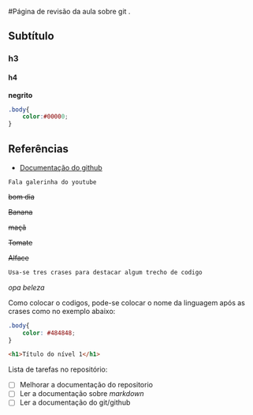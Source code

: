 #Página de revisão da aula sobre git .
## Subtítulo
### h3
#### h4

**negrito**

```css
.body{
    color:#00000;
}
```
## Referências

* [Documentação do github](https://docs.github.com/pt/get-started/writing-on-github/getting-started-with-writing-and-formatting-on-github/basic-writing-and-formatting-syntax#headings)

```Fala galerinha do youtube```

~~bom dia~~

~~Banana~~

~~maçã~~

~~Tomate~~

~~Alface~~

```css
Usa-se tres crases para destacar algum trecho de codigo
```
*opa beleza*

Como colocar o codigos, pode-se colocar o nome da linguagem após as crases como no exemplo abaixo:

```css
.body{
    color: #484848;
}
```

```html
<h1>Título do nível 1</h1>
```

Lista de tarefas no repositório:

- [ ] Melhorar a documentação do repositorio
- [ ] Ler a documentação sobre *markdown*
- [ ] Ler a documentação do git/github